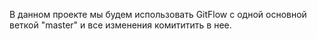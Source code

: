В данном проекте мы будем использовать GitFlow c одной основной веткой "master" и все изменения комититить в нее. 
